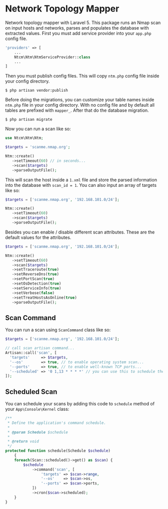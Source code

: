 # Network Topology Mapper

Network topology mapper with Laravel 5. This package runs an Nmap scan on input hosts and networks, parses and populates the database with extracted values. First you must add service provider into your `app.php` config file.
```php
'providers' => [
    ...
    Ntcm\Ntm\NtmServiceProvider::class
    ...
]
```

Then you must publish config files. This will copy `ntm.php` config file inside your config directory.
```
$ php artisan vendor:publish
```

Before doing the migrations, you can customize your table names inside `ntm.php` file in your config directory. With no config file and by default all tables are prefixed with `mapper_`. After that do the database migration.
```
$ php artisan migrate
```

Now you can run a scan like so:
```php
use Ntcm\Ntm\Ntm;

$targets = 'scanme.nmap.org';

Ntm::create()
   ->setTimeout(60) // in seconds...
   ->scan($targets)
   ->parseOutputFile();
```

This will scan the host inside a `1.xml` file and store the parsed information into the database with `scan_id = 1`. You can also input an array of targets like so: 
```php
$targets = ['scanme.nmap.org', '192.168.101.0/24'];

Ntm::create()
   ->setTimeout(60)
   ->scan($targets)
   ->parseOutputFile();
```

Besides you can enable / disable different scan attributes. These are the default values for the attributes.
```php
$targets = ['scanme.nmap.org', '192.168.101.0/24'];

Ntm::create()
   ->setTimeout(60)
   ->scan($targets)
   ->setTraceroute(true)
   ->setReverseDns(true)
   ->setPortScan(true)
   ->setOsDetection(true)
   ->setServiceInfo(true)
   ->setVerbose(false)
   ->setTreatHostsAsOnline(true)
   ->parseOutputFile();
```

## Scan Command

You can run a scan using `ScanCommand` class like so:

```php
$targets = ['scanme.nmap.org', '192.168.101.0/24'];

// call scan artisan command...
Artisan::call('scan', [
  'targets'     => $targets,
  '--os'        => true, // to enable operating system scan...
  '--ports'     => true, // to enable well-known TCP ports...
  '--scheduled' => '0 1,13 * * * *' // you can use this to schedule the scan...
]);

```

## Scheduled Scan

You can schedule your scans by adding this code to `schedule` method of your `App\Console\Kernel` class:


```php
/**
 * Define the application's command schedule.
 *
 * @param Schedule $schedule
 *
 * @return void
 */
protected function schedule(Schedule $schedule)
	{
    foreach(Scan::scheduled()->get() as $scan) {
        $schedule
            ->command('scan', [
                'targets' => $scan->range,
                '--os'    => $scan->os,
                '--ports' => $scan->ports,
            ])
            ->cron($scan->scheduled);
    }
}
```
